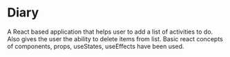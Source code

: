 # Diary
A React based application that helps user to add a list of activities to do. Also gives the user the ability to delete items from list. Basic react concepts of components, props, useStates, useEffects have been used.

